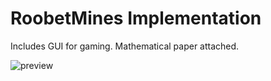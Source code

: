 # RoobetMines Implementation

Includes GUI for gaming. Mathematical paper attached.

![preview](https://github.com/user-attachments/assets/4030647d-afbb-4a35-a61b-fd10c5faa458)
